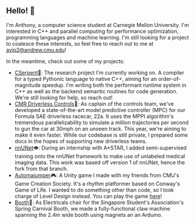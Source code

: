## Hello! 👋

I'm Anthony, a computer science student at Carnegie Mellon University. I'm interested in C++ and parallel computing for performance optimization, programming languages and machine learning. I'm still looking for a project to coalesce these interests, so feel free to reach out to me at ayip2@andrew.cmu.edu!

In the meantime, check out some of my projects:
- [CSerpent](https://github.com/rbdannenberg/cserpent)🐍: The research project I'm currently working on. A compiler for a typed Pythonic language to native C++, aiming for an order-of-magnitude speedup. I'm writing both the performant runtime system in C++ as well as the backend semantic routines for code generation. We're still looking for help, so reach out!
- [CMR Driverless Controls](https://cmr.red/controls-docs)🚗: As captain of the controls team, we've developed a state-of-the-art model predictive controller (MPC) for our Formula SAE driverless racecar, 22a. It uses the MPPI algorithm's tremendous parallelizability to simulate a million trajectories per second to gun the car at 30mph on an unseen track. This year, we're aiming to make it even faster. While our codebase is still private, I prepared some docs in the hopes of supporting new driverless teams.
- [nnUNet](https://github.com/anthony-yip/nnUNet/tree/nnunetv1)👁️: During an internship with A*STAR, I added semi-supervised training onto the nnUNet framework to make use of unlabeled medical imaging data. This work was based off version 1 of nnUNet, hence the fork from that branch.
- [Automajumper](https://github.com/DarioQuintero/Automajumper)🎮: A Unity game I made with my friends from CMU's Game Creation Society. It's a rhythm platformer based on Conway's Game of Life. I wanted to do something other than code, so I took charge of Level Design instead. You can play the game [here](https://yuxiang-huang.itch.io/automajumper)!
- [Booth](https://github.com/Niaolan27/Claw-Machine-Booth-2024)👋: As Electricals chair for the Singapore Student's Association's Spring Carnival Booth, we made a fully-functional claw machine spanning the 2.4m wide booth using magnets an an Arduino.
<!--
**anthony-yip/anthony-yip** is a ✨ _special_ ✨ repository because its `README.md` (this file) appears on your GitHub profile.

Here are some ideas to get you started:

- 🔭 I’m currently working on ...
- 🌱 I’m currently learning ...
- 👯 I’m looking to collaborate on ...
- 🤔 I’m looking for help with ...
- 💬 Ask me about ...
- 📫 How to reach me: ...
- 😄 Pronouns: ...
- ⚡ Fun fact: ...
-->
